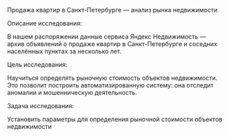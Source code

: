 Продажа квартир в Санкт-Петербурге — анализ рынка недвижимости


Описание исследования:

В нашем распоряжении данные сервиса Яндекс Недвижимость — архив объявлений о продаже квартир в Санкт-Петербурге и соседних населённых пунктах за несколько лет.


Цель исследования:

Научиться определять рыночную стоимость объектов недвижимости. Это позволит построить автоматизированную систему: она отследит аномалии и мошенническую деятельность.


Задача исследования:

Установить параметры для определения рыночной стоимости объектов недвижимости